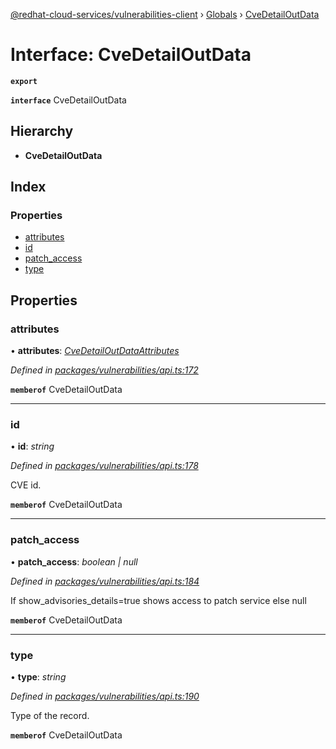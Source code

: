 [@redhat-cloud-services/vulnerabilities-client](../README.md) › [Globals](../globals.md) › [CveDetailOutData](cvedetailoutdata.md)

# Interface: CveDetailOutData

**`export`** 

**`interface`** CveDetailOutData

## Hierarchy

* **CveDetailOutData**

## Index

### Properties

* [attributes](cvedetailoutdata.md#attributes)
* [id](cvedetailoutdata.md#id)
* [patch_access](cvedetailoutdata.md#patch_access)
* [type](cvedetailoutdata.md#type)

## Properties

###  attributes

• **attributes**: *[CveDetailOutDataAttributes](cvedetailoutdataattributes.md)*

*Defined in [packages/vulnerabilities/api.ts:172](https://github.com/RedHatInsights/javascript-clients/blob/master/packages/vulnerabilities/api.ts#L172)*

**`memberof`** CveDetailOutData

___

###  id

• **id**: *string*

*Defined in [packages/vulnerabilities/api.ts:178](https://github.com/RedHatInsights/javascript-clients/blob/master/packages/vulnerabilities/api.ts#L178)*

CVE id.

**`memberof`** CveDetailOutData

___

###  patch_access

• **patch_access**: *boolean | null*

*Defined in [packages/vulnerabilities/api.ts:184](https://github.com/RedHatInsights/javascript-clients/blob/master/packages/vulnerabilities/api.ts#L184)*

If show_advisories_details=true shows access to patch service else null

**`memberof`** CveDetailOutData

___

###  type

• **type**: *string*

*Defined in [packages/vulnerabilities/api.ts:190](https://github.com/RedHatInsights/javascript-clients/blob/master/packages/vulnerabilities/api.ts#L190)*

Type of the record.

**`memberof`** CveDetailOutData
